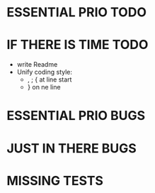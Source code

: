 ESSENTIAL PRIO TODO
===================

IF THERE IS TIME TODO
=====================
* write Readme
* Unify coding style: 
  * , ; { at line start
  * } on ne line

ESSENTIAL PRIO BUGS
===================

JUST IN THERE BUGS
==================

MISSING TESTS
=============
